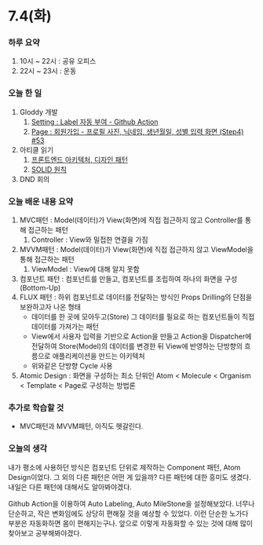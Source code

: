# 7.4(화)

### 하루 요약

1. 10시 ~ 22시 : 공유 오피스
2. 22시 ~ 23시 : 운동

### 오늘 한 일

1. Gloddy 개발
   1. [Setting : Label 자동 부여 - Github Action](https://github.com/gloddy-dev/gloddy-client/pull/56)
   2. [Page : 회원가입 - 프로필 사진, 닉네임, 생년월일, 성별 입력 화면 (Step4) #53](https://github.com/gloddy-dev/gloddy-client/pull/53)
2. 아티클 읽기
   1. [프론트엔드 아키텍처, 디자인 패턴](https://github.com/Self-Driven-Development/TIL/blob/main/%EB%B0%95%EA%B7%9C%EC%84%B1/Memo/Project/%ED%94%84%EB%A1%A0%ED%8A%B8%EC%97%94%EB%93%9C%20%EC%95%84%ED%82%A4%ED%85%8D%EC%B2%98%2C%20%EB%94%94%EC%9E%90%EC%9D%B8%20%ED%8C%A8%ED%84%B4.md)
   2. [SOLID 원칙](https://github.com/Self-Driven-Development/TIL/blob/main/%EB%B0%95%EA%B7%9C%EC%84%B1/Memo/Project/SOLID.md)
3. DND 회의

### 오늘 배운 내용 요약

1. MVC패턴 : Model(데이터)가 View(화면)에 직접 접근하지 않고 Controller를 통해 접근하는 패턴
   1. Controller : View와 밀접한 연결을 가짐
2. MVVM패턴 : Model(데이터)가 View(화면)에 직접 접근하지 않고 ViewModel을 통해 접근하는 패턴
   1. ViewModel : View에 대해 알지 못함
3. 컴포넌트 패턴 : 컴포넌트를 만들고, 컴포넌트를 조립하여 하나의 화면을 구성(Bottom-Up)
4. FLUX 패턴 : 하위 컴포넌트로 데이터를 전달하는 방식인 Props Drilling의 단점을 보완하고자 나온 형태
   - 데이터를 한 곳에 모아두고(Store) 그 데이터를 필요로 하는 컴포넌트들이 직접 데이터를 가져가는 패턴
   - View에서 사용자 입력을 기반으로 Action을 만들고 Action을 Dispatcher에 전달하여 Store(Model)의 데이터를 변경한 뒤 View에 반영하는 단방향의 흐름으로 애플리케이션을 만드는 아키텍처
   - 위와같은 단방향 Cycle 사용
5. Atomic Design : 화면을 구성하는 최소 단위인 Atom < Molecule < Organism < Template < Page로 구성하는 방법론

### 추가로 학습할 것

- MVC패턴과 MVVM패턴, 아직도 헷갈린다.

### 오늘의 생각

내가 평소에 사용하던 방식은 컴포넌트 단위로 제작하는 Component 패턴, Atom Design이었다. 그 외의 다른 패턴은 어떤 게 있을까? 다른 패턴에 대한 흥미도 생겼다. 내일은 다른 패턴에 대해서도 알아봐야겠다.

Github Action을 이용하여 Auto Labeling, Auto MileStone을 설정해보았다. 너무나 단순하고, 작은 변화임에도 상당히 편해질 것을 예상할 수 있었다. 이런 단순한 노가다 부분은 자동화하면 몸이 편해지는구나. 앞으로 이렇게 자동화할 수 있는 것에 대해 많이 찾아보고 공부해봐야겠다.
